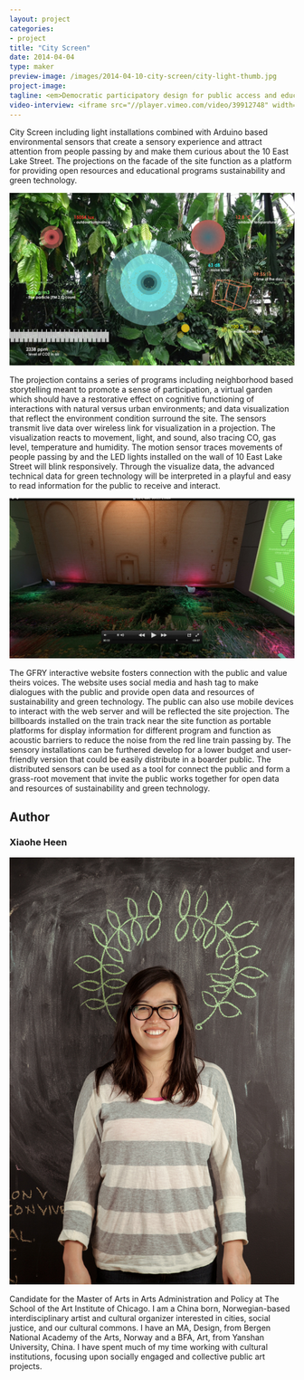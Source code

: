 ```yaml
---
layout: project
categories: 
- project
title: "City Screen"
date: 2014-04-04
type: maker
preview-image: /images/2014-04-10-city-screen/city-light-thumb.jpg
project-image:
tagline: <em>Democratic participatory design for public access and education for sustainability and green technology.</em>
video-interview: <iframe src="//player.vimeo.com/video/39912748" width="500" height="281" frameborder="0" webkitallowfullscreen mozallowfullscreen allowfullscreen></iframe> <p class="col-md-10 col-md-offset-3"><a href="http://vimeo.com/39912748">SAIC AGC GFRY Studio mock-up test</a> from <a href="http://vimeo.com/user10322039">David Evancho</a> on <a href="https://vimeo.com">Vimeo</a>.</p>
---
```


<p class="col-md-8 col-md-offset-2"> City Screen including light installations combined with Arduino based environmental sensors that create a sensory experience and attract attention from people passing by and make them curious about the 10 East Lake Street. The projections on the facade of the site function as a platform for providing open resources and educational programs sustainability and green technology.</p>

<p class="col-md-10 col-md-offset-1"><img class="img-responsive img-thumbnail" src="/images/2014-04-10-city-screen/city-screen.jpg" alt="City Screen Diagram"/></p>

<p class="col-md-8 col-md-offset-2"> The projection contains a series of programs including neighborhood based storytelling meant to promote a sense of participation, a virtual garden which should have a restorative effect on cognitive functioning of interactions with natural versus urban environments; and data visualization that reflect the environment condition surround the site. The sensors transmit live data over wireless link for visualization in a projection.  The visualization reacts to movement, light, and sound, also tracing CO, gas level, temperature and humidity. The motion sensor traces movements of people passing by and the LED lights installed on the wall of 10 East Lake Street will blink responsively. Through the visualize data, the advanced technical data for green technology will be interpreted in a playful and easy to read information for the public to receive and interact.</p>

<p class="col-md-10 col-md-offset-1"><img class="img-responsive img-thumbnail" src="/images/2014-04-10-city-screen/video-still.jpg" alt="Loops"/></p>

<p class="col-md-8 col-md-offset-2"> The GFRY interactive website fosters connection with the public and value theirs voices. The website uses social media and hash tag to make dialogues with the public and provide open data and resources of sustainability and green technology. The public can also use mobile devices to interact with the web server and will be reflected the site projection. The billboards installed on the train track near the site function as portable platforms for display information for different program and function as acoustic barriers to reduce the noise from the red line train passing by. The sensory installations can be furthered develop for a lower budget and user-friendly version that could be easily distribute in a boarder public. The distributed sensors can be used as a tool for connect the public and form a grass-root movement that invite the public works together for open data and resources of sustainability and green technology.</p>

<h2 class="col-md-10 col-md-offset-2">Author</h2>
	
<h3 class="col-md-10 col-md-offset-2">Xiaohe Heen</h3>

<p  class="col-md-2 pull-right"><img class="img-responsive img-rounded img-author" src="/images/2014-04-10-city-screen/xiaohe.jpg" alt="Xiaohe"/></p>

<p class="col-md-7 col-md-offset-2">
	Candidate for the Master of Arts in Arts Administration and Policy at The School of the Art Institute of Chicago. I am a China born, Norwegian-based interdisciplinary artist and cultural organizer interested in cities, social justice, and our cultural commons. I have an MA, Design, from Bergen National Academy of the Arts, Norway and a BFA, Art, from Yanshan University, China. I have spent much of my time working with cultural institutions, focusing upon socially engaged and collective public art projects. 
</p>


